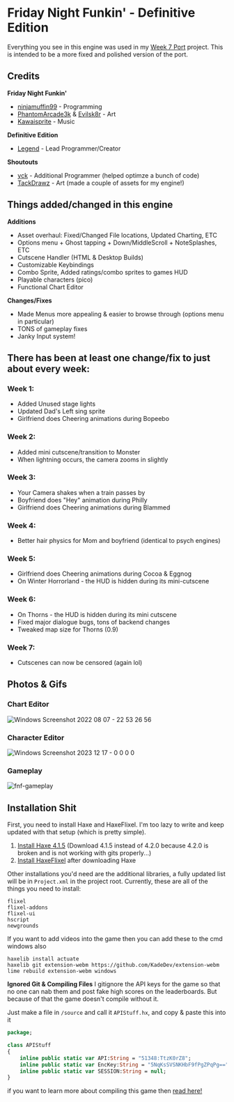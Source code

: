 # Friday Night Funkin' - Definitive Edition

Everything you see in this engine was used in my [Week 7 Port](https://github.com/LegendLOL/Funkin-Week7) project. This is intended to be a more fixed and polished version of the port.

## Credits
**Friday Night Funkin'**
- [ninjamuffin99](https://twitter.com/ninja_muffin99) - Programming
- [PhantomArcade3k](https://twitter.com/phantomarcade3k?lang=en) & [Evilsk8r](https://twitter.com/evilsk8r) - Art
- [Kawaisprite](https://twitter.com/kawaisprite) - Music

**Definitive Edition**
- [Legend](https://twitter.com/AnimatingLegend) - Lead Programmer/Creator

**Shoutouts**
- [yck](https://github.com/YckenEhh) - Additional Programmer (helped optimze a bunch of code)
- [TackDrawz](https://www.youtube.com/channel/UCAPDPJuunLWQJzOXA_3yEfw) - Art (made a couple of assets for my engine!)

## Things added/changed in this engine
**Additions**
- Asset overhaul: Fixed/Changed File locations, Updated Charting, ETC
- Options menu + Ghost tapping + Down/MiddleScroll + NoteSplashes, ETC
- Cutscene Handler (HTML & Desktop Builds)
- Customizable Keybindings
- Combo Sprite, Added ratings/combo sprites to games HUD
- Playable characters (pico)
- Functional Chart Editor

**Changes/Fixes**
- Made Menus more appealing & easier to browse through (options menu in particular)
- TONS of gameplay fixes
- Janky Input system!

## There has been at least one change/fix to just about every week:
### Week 1:
* Added Unused stage lights
* Updated Dad's Left sing sprite
* Girlfriend does Cheering animations during Bopeebo
### Week 2:
* Added mini cutscene/transition to Monster
* When lightning occurs, the camera zooms in slightly
### Week 3:
* Your Camera shakes when a train passes by
* Boyfriend does "Hey" animation during Philly
* Girlfriend does Cheering animations during Blammed
### Week 4:
* Better hair physics for Mom and boyfriend (identical to psych engines)
### Week 5:
* Girlfriend does Cheering animations during Cocoa & Eggnog
* On Winter Horrorland - the HUD is hidden during its mini-cutscene
### Week 6:
* On Thorns - the HUD is hidden during its mini cutscene
* Fixed major dialogue bugs, tons of backend changes
* Tweaked map size for Thorns (0.9)
### Week 7:
* Cutscenes can now be censored (again lol)

## Photos & Gifs

### Chart Editor
![Windows Screenshot 2022 08 07 - 22 53 26 56](https://user-images.githubusercontent.com/83415030/184576058-f06ddf19-7c07-494f-8529-0739b286bead.png)

### Character Editor
![Windows Screenshot 2023 12 17 - 0 0 0 0](https://media.discordapp.net/attachments/707022397789831261/1186123403783065691/image.png?ex=66134d80&is=6600d880&hm=96ad5e144eb6349295f3e87345e3b067e926ab304172ca9d1f1591f908ba717a&=&format=webp&quality=lossless&width=743&height=419)

### Gameplay
![fnf-gameplay](https://github.com/AnimatingLegend/Funkin-Definitive-Edition/assets/83415030/546aced4-6c30-4d3f-93ed-a70fb06314ca)

## Installation Shit
First, you need to install Haxe and HaxeFlixel. I'm too lazy to write and keep updated with that setup (which is pretty simple). 
1. [Install Haxe 4.1.5](https://haxe.org/download/version/4.1.5/) (Download 4.1.5 instead of 4.2.0 because 4.2.0 is broken and is not working with gits properly...)
2. [Install HaxeFlixel](https://haxeflixel.com/documentation/install-haxeflixel/) after downloading Haxe

Other installations you'd need are the additional libraries, a fully updated list will be in `Project.xml` in the project root. Currently, these are all of the things you need to install:
```
flixel
flixel-addons
flixel-ui
hscript
newgrounds
```
If you want to add videos into the game then you can add these to the cmd windows also
```
haxelib install actuate
haxelib git extension-webm https://github.com/KadeDev/extension-webm
lime rebuild extension-webm windows
```

**Ignored Git & Compiling Files**
I gitignore the API keys for the game so that no one can nab them and post fake high scores on the leaderboards. But because of that the game
doesn't compile without it.

Just make a file in `/source` and call it `APIStuff.hx`, and copy & paste this into it

```haxe
package;

class APIStuff
{
	inline public static var API:String = "51348:TtzK0rZ8";
	inline public static var EncKey:String = "5NqKsSVSNKHbF9fPgZPqPg==";
	inline public static var SESSION:String = null;
}

```
if you want to learn more about compiling this game then [read here!](https://github.com/ninjamuffin99/Funkin/blob/master/README.md#compiling-game)


